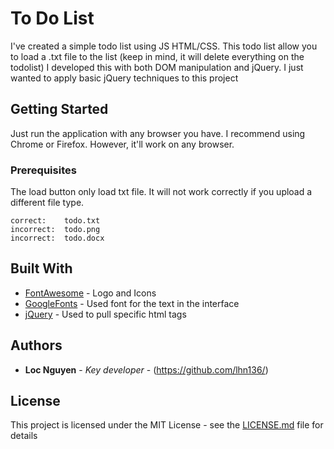 # To Do List

I've created a simple todo list using JS HTML/CSS. 
This todo list allow you to load a .txt file to the list
(keep in mind, it will delete everything on the todolist)
I developed this with both DOM manipulation and jQuery. I just wanted to apply basic jQuery techniques to this project

## Getting Started

Just run the application with any browser you have. I recommend using Chrome or Firefox. However, it'll work on any browser.

### Prerequisites

The load button only load txt file. It will not work correctly if you upload a different file type.

```
correct:    todo.txt
incorrect: 	todo.png
incorrect: 	todo.docx
```

## Built With

* [FontAwesome](https://fontawesome.com) - Logo and Icons
* [GoogleFonts](https://fonts.google.com) - Used font for the text in the interface
* [jQuery](https://api.jquery.com/) - Used to pull specific html tags




## Authors

* **Loc Nguyen** - *Key developer* - (https://github.com/lhn136/)


## License

This project is licensed under the MIT License - see the [LICENSE.md](LICENSE.md) file for details

